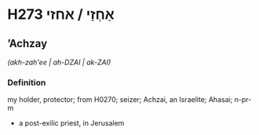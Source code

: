 # H273 אַחְזַי / אחזי

## ʼAchzay

_(akh-zah'ee | ah-DZAI | ak-ZAI)_

### Definition

my holder, protector; from H0270; seizer; Achzai, an Israelite; Ahasai; n-pr-m

- a post-exilic priest, in Jerusalem
